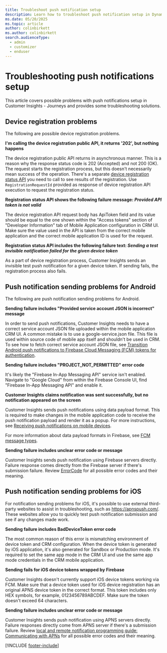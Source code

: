 ```yaml
---
title: Troubleshoot push notification setup
description: Learn how to troubleshoot push notification setup in Dynamics 365 Customer Insights - Journeys.
ms.date: 05/20/2025
ms.topic: article
author: colinbirkett
ms.author: colinbirkett
search.audienceType: 
  - admin
  - customizer
  - enduser
---
```


# Troubleshooting push notifications setup

This article covers possible problems with push notifications setup in Customer Insights - Journeys and provides some troubleshooting solutions.

## Device registration problems

The following are possible device registration problems.

**I'm calling the device registration public API, it returns '202', but nothing happens**

The device registration public API returns in asynchronous manner. This is a reason why the response status code is 202 (Accepted) and not 200 (OK). The request starts the registration process, but this doesn't necessarily mean success of the operation. There's a separate [device registration status API](developer-push-device-registration.md#device-registration-status) you need to call to see results of the registration. Use `RegistrationRequestId` provided as response of device registration API execution to request the registration status.

**Registration status API shows the following failure message: *Provided API token is not valid***

The device registration API request body has ApiToken field and its value should be equal to the one shown within the "Access tokens" section of "Developer Information" tab of Mobile Application configuration in CRM UI. Make sure the value used in the API is taken from the correct mobile application and the correct mobile application ID is used for the request.

**Registration status API includes the following failure text: *Sending a test invisible notification failed for the given device token***

As a part of device registration process, Customer Insights sends an invisible test push notification for a given device token. If sending fails, the registration process also fails.

## Push notification sending problems for Android

The following are push notification sending problems for Android.

**Sending failure includes "Provided service account JSON is incorrect" message**

In order to send push notifications, Customer Insights needs to have a correct service account JSON file uploaded within the mobile application CRM UI. A common mistake is to use a google-service.json file. This file is used within source code of mobile app itself and shouldn't be used in CRM. To see how to fetch correct service account JSON file, see [Transition Android push notifications to Firebase Cloud Messaging (FCM) tokens for authentication](push-notification-fcm-token-transition.md).

**Sending failure includes "PROJECT_NOT_PERMITTED" error code**

It's likely the "Firebase In-App Messaging API" service isn't enabled. Navigate to "Google Cloud" from within the Firebase Console UI, find "Firebase In-App Messaging API" and enable it.

**Customer Insights claims notification was sent successfully, but no notification appeared on the screen**

Customer Insights sends push notifications using data payload format. This is required to make changes in the mobile application code to receive the push notification payload and render it as a popup. For more instructions, see [Receiving push notifications on mobile devices](developer-notifications.md).

For more information about data payload formats in Firebase, see [FCM message types](https://firebase.google.com/docs/cloud-messaging/concept-options#notifications_and_data_messages).

**Sending failure includes unclear error code or message**

Customer Insights sends push notification using Firebase servers directly. Failure response comes directly from the Firebase server if there's submission failure. Review [ErrorCode](https://firebase.google.com/docs/reference/fcm/rest/v1/ErrorCode) for all possible error codes and their meaning.

## Push notification sending problems for iOS

For notification sending problems for iOS, it's possible to use external third-party websites to assist in troubleshooting, such as <https://apnspush.com/>. These websites allow you to quickly test push notification submission and see if any changes made work.

**Sending failure includes BadDeviceToken error code**

The most common reason of this error is mismatching environment of device token and CRM configuration. When the device token is generated by iOS application, it's also generated for Sandbox or Production mode. It's required to set the same app mode in the CRM UI and use the same app mode credentials in the CRM mobile application.

**Sending fails for iOS device tokens wrapped by Firebase**

Customer Insights doesn't currently support iOS device tokens working via FCM. Make sure that a device token used for iOS device registration has an original APNS device token in the correct format. This token includes only HEX symbols, for example, 0123456789ABCDEF. Make sure the token doesn't exceed 64 characters.

**Sending failure includes unclear error code or message**

Customer Insights sends push notification using APNS servers directly. Failure responses directly come from APNS server if there's a submission failure. Review [local and remote notification programming guide: Communicating with APNs](https://developer.apple.com/library/archive/documentation/NetworkingInternet/Conceptual/RemoteNotificationsPG/CommunicatingwithAPNs.html#//apple_ref/doc/uid/TP40008194-CH11-SW17) for all possible error codes and their meaning.

[!INCLUDE [footer-include](./includes/footer-banner.md)]
